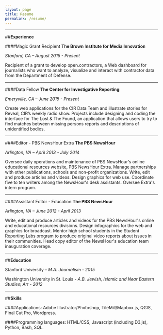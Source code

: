 ```yaml
---
layout: page
title: Resume
permalink: /resume/
---
```


---

##**Experience**

####Magic Grant Recipient
**The Brown Institute for Media Innovation**

*Stanford, CA – August 2015 - Present*

Recipient of a grant to develop open.contractors, a Web dashboard for journalists who want to analyze, visualize and interact with contractor data from the Department of Defense.

___

####Data Fellow
**The Center for Investigative Reporting** 

*Emeryville, CA – June 2015 - Present*

Create web applications for the CIR Data Team and illustrate stories for Reveal, CIR’s weekly radio show. Projects include designing and coding the interface for The Lost & The Found, an application that allows users to try to find matches between missing persons reports and descriptions of unidentified bodies. 

___

####Editor - PBS NewsHour Extra
**The PBS NewsHour**

*Arlington, VA – April 2013 - July 2014*

Oversee daily operations and maintenance of PBS NewsHour's online educational resources website, PBS NewsHour Extra. Manage partnerships with other publications, schools and non-profit organizations. Write, edit and produce articles and videos. Design graphics for web use. Coordinate five to ten writers among the NewsHour's desk assistants. Oversee Extra's intern program.

___

####Assistant Editor - Education
**The PBS NewsHour**

*Arlington, VA – June 2012 - April 2013*

Write, edit and produce articles and videos for the PBS NewsHour's online and educational resources divisions. Design infographics for the web and graphics for broadcast. Mentor high school students in the Student Reporting Labs program to produce original video reports about issues in their communities. Head copy editor of the NewsHour's education team inauguration coverage.

___

##**Education**  

Stanford University – *M.A. Journalism - 2015*

Washington University in St. Louis - *A.B. Jewish, Islamic and Near Eastern Studies; Art - 2012*

___

##**Skills**

####Applications:
Adobe Illustrator/Photoshop, TileMill/Mapbox.js, QGIS, Final Cut Pro, Wordpress.

####Programming languages:
HTML/CSS, Javascript (including D3.js), Python, Bash, SQL.
